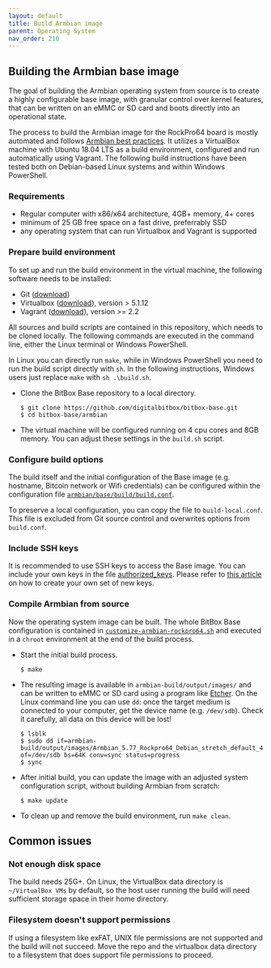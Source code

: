 ```yaml
---
layout: default
title: Build Armbian image
parent: Operating System
nav_order: 210
---
```

## Building the Armbian base image

The goal of building the Armbian operating system from source is to create a highly configurable base image, with granular control over kernel features, that can be written on an eMMC or SD card and boots directly into an operational state.

The process to build the Armbian image for the RockPro64 board is mostly automated and follows [Armbian best practices](https://docs.armbian.com/Developer-Guide_Build-Preparation). It utilizes a VirtualBox machine with Ubuntu 18.04 LTS as a build environment, configured and run automatically using Vagrant. The following build instructions have been tested both on Debian-based Linux systems and within Windows PowerShell.

### Requirements

* Regular computer with x86/x64 architecture, 4GB+ memory, 4+ cores
* minimum of 25 GB free space on a fast drive, preferrably SSD
* any operating system that can run Virtualbox and Vagrant is supported

### Prepare build environment

To set up and run the build environment in the virtual machine, the following software needs to be installed:
* Git ([download](https://git-scm.com/))
* Virtualbox ([download](https://www.virtualbox.org/)), version > 5.1.12
* Vagrant ([download](https://www.vagrantup.com/)), version >= 2.2

All sources and build scripts are contained in this repository, which needs to be cloned locally. The following commands are executed in the command line, either the Linux terminal or Windows PowerShell.  

In Linux you can directly run `make`, while in Windows PowerShell you need to run the build script directly with `sh`. In the following instructions, Windows users just replace `make` with `sh .\build.sh`.

* Clone the BitBox Base repository to a local directory.
  ```
  $ git clone https://github.com/digitalbitbox/bitbox-base.git
  $ cd bitbox-base/armbian
  ```

* The virtual machine will be configured running on 4 cpu cores and 8GB memory. You can adjust these settings in the `build.sh` script.

### Configure build options

The build itself and the initial configuration of the Base image (e.g. hostname, Bitcoin network or Wifi credentials) can be configured within the configuration file [`armbian/base/build/build.conf`](https://github.com/digitalbitbox/bitbox-base/blob/master/armbian/base/build/build.conf). 

To preserve a local configuration, you can copy the file to `build-local.conf`. 
This file is excluded from Git source control and overwrites options from `build.conf`.

### Include SSH keys

It is recommended to use SSH keys to access the Base image. 
You can include your own keys in the file [authorized_keys](https://github.com/digitalbitbox/bitbox-base/blob/master/armbian/base/build/authorized_keys). 
Please refer to [this article](https://confluence.atlassian.com/bitbucketserver/creating-ssh-keys-776639788.html) on how to create your own set of new keys.

### Compile Armbian from source

Now the operating system image can be built. The whole BitBox Base configuration is contained in [`customize-armbian-rockpro64.sh`](https://github.com/digitalbitbox/bitbox-base/blob/master/armbian/base/build/customize-armbian-rockpro64.sh) and executed in a `chroot` environment at the end of the build process.

* Start the initial build process.
  ```
  $ make
  ```

* The resulting image is available in `armbian-build/output/images/` and can be written to eMMC or SD card using a program like [Etcher](https://www.balena.io/etcher/). On the Linux command line you can use `dd`: once the target medium is connected to your computer, get the device name (e.g. `/dev/sdb`). Check it carefully, all data on this device will be lost!  
  ```
  $ lsblk
  $ sudo dd if=armbian-build/output/images/Armbian_5.77_Rockpro64_Debian_stretch_default_4.4.176.img of=/dev/sdb bs=64K conv=sync status=progress
  $ sync
  ```  

* After initial build, you can update the image with an adjusted system configuration script, without building Armbian from scratch:
  ```
  $ make update
  ```

* To clean up and remove the build environment, run `make clean`.

## Common issues

### Not enough disk space

The build needs 25G+. On Linux, the VirtualBox data directory is `~/VirtualBox VMs` by default,
so the host user running the build will need sufficient storage space in their home directory.

### Filesystem doesn't support permissions

If using a filesystem like exFAT, UNIX file permissions are not supported and the build will
not succeed. Move the repo and the virtualbox data directory to a filesystem that does support
file permissions to proceed.